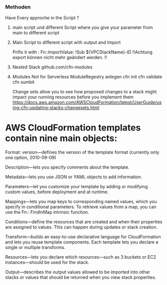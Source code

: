 ### Methoden 

Have Every approche in the Script ? 

1.  main script und different Script where you give your parameter from main to different script

2. Main Script to different script with output and Import 
    
    Prifix it with : Fn::ImportValue: !Sub ${VPCStackName}-ID
    !!Achtung export können nicht mehr geändert werden. !!

3. Nested Stack 
    github.com/cfn-modules 

4. Modules 
    Not for Serverless
    ModuleRegestry anlegen
    cfn init
    cfn validate
    cfn sumbit 


    Change sets allow you to see how proposed changes to a stack might impact your running resources before you implement them
    https://docs.aws.amazon.com/AWSCloudFormation/latest/UserGuide/using-cfn-updating-stacks-changesets.html

    


# AWS CloudFormation templates contain nine main objects:


Format:  version—defines the version of the template format (currently only one option, 2010-09-09)

Description—lets you specify comments about the template.

Metadata—lets you use JSON or YAML objects to add information.

Parameters—let you customize your template by adding or modifying custom values, before deployment and at runtime.

Mappings—lets you map keys to corresponding named values, which you specify in conditional parameters. To retrieve values from a map, you can use the Fn:: FindInMap intrinsic function.

Conditions—define the resources that are created and when their properties are assigned to values. This can happen during updates or stack creation.

Transform—builds an easy-to-use declarative language for CloudFormation and lets you reuse template components. Each template lets you declare a single or multiple transforms.

Resources—lets you declare which resources—such as 3 buckets or EC2 instances—should be used for the stack.

Output—describes the output values allowed to be imported into other stacks or values that should be returned when you view stack properties.